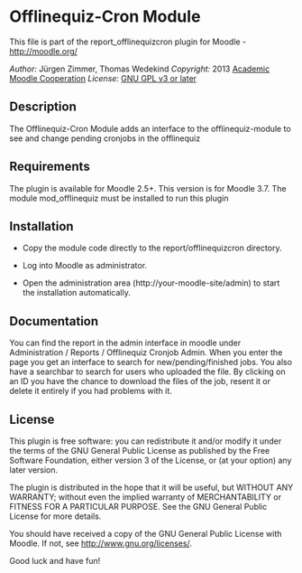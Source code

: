 Offlinequiz-Cron Module
================

This file is part of the report_offlinequizcron plugin for Moodle - <http://moodle.org/>

*Author:*    Jürgen Zimmer, Thomas Wedekind
*Copyright:* 2013 [Academic Moodle Cooperation](http://www.academic-moodle-cooperation.org)
*License:*   [GNU GPL v3 or later](http://www.gnu.org/copyleft/gpl.html)


Description
-----------

The Offlinequiz-Cron Module adds an interface to the offlinequiz-module to see and change pending cronjobs in the offlinequiz

Requirements
------------

The plugin is available for Moodle 2.5+. This version is for Moodle 3.7. The module mod_offlinequiz must be installed to run this plugin


Installation
------------

* Copy the module code directly to the report/offlinequizcron directory.

* Log into Moodle as administrator.

* Open the administration area (http://your-moodle-site/admin) to start the installation
  automatically.
  
Documentation
------------

You can find the report in the admin interface in moodle under Administration / Reports / Offlinequiz Cronjob Admin.
When you enter the page you get an interface to search for new/pending/finished jobs. You also have a searchbar to search for users who uploaded the file. By clicking on an ID you have the chance to download the files of the job, resent it or delete it entirely if you had problems with it.


License
-------

This plugin is free software: you can redistribute it and/or modify it under the terms of the GNU
General Public License as published by the Free Software Foundation, either version 3 of the
License, or (at your option) any later version.

The plugin is distributed in the hope that it will be useful, but WITHOUT ANY WARRANTY; without
even the implied warranty of MERCHANTABILITY or FITNESS FOR A PARTICULAR PURPOSE. See the GNU
General Public License for more details.

You should have received a copy of the GNU General Public License with Moodle. If not, see
<http://www.gnu.org/licenses/>.


Good luck and have fun!
